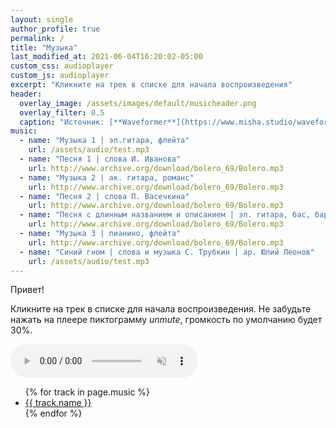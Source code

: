 ```yaml
---
layout: single
author_profile: true
permalink: /
title: "Музыка"
last_modified_at: 2021-06-04T16:20:02-05:00
custom_css: audioplayer
custom_js: audioplayer
excerpt: "Кликните на трек в списке для начала воспроизведения"
header:
  overlay_image: /assets/images/default/musicheader.png
  overlay_filter: 0.5
  caption: "Источник: [**Waveformer**](https://www.misha.studio/waveformer/)"  
music:
  - name: "Музыка 1 | эл.гитара, флейта"
    url: /assets/audio/test.mp3
  - name: "Песня 1 | слова И. Иванова"
    url: http://www.archive.org/download/bolero_69/Bolero.mp3
  - name: "Музыка 2 | ак. гитара, романс"
    url: http://www.archive.org/download/bolero_69/Bolero.mp3
  - name: "Песня 2 | слова П. Васечкина"
    url: http://www.archive.org/download/bolero_69/Bolero.mp3
  - name: "Песня с длинным названием и описанием | эл. гитара, бас, барабаны | слова С. Миронов"
    url: http://www.archive.org/download/bolero_69/Bolero.mp3
  - name: "Музыка 3 | пианино, флейта"
    url: http://www.archive.org/download/bolero_69/Bolero.mp3
  - name: "Синий гном | слова и музыка С. Трубкин | ар. Юлий Леонов"
    url: /assets/audio/test.mp3
---
```


Привет!

Кликните на трек в списке для начала воспроизведения.
Не забудьте нажать на плеере пиктограмму _unmute_, громкость по умолчанию будет 30%. 

<audio id="audio" preload="metadata" autoplay="false" muted tabindex="0" controls type="audio/mp3">
  <source type="audio/mp3" src="">
  Sorry, your browser does not support HTML5 audio.
</audio>
<ul id="playlist">
  {% for track in page.music %}
    <li>
      <a href="{{ track.url }}"><span class="fas fa-play-circle fa-sm" aria-hidden="true">  {{ track.name }}</span></a>
    </li>
  {% endfor %}
</ul>